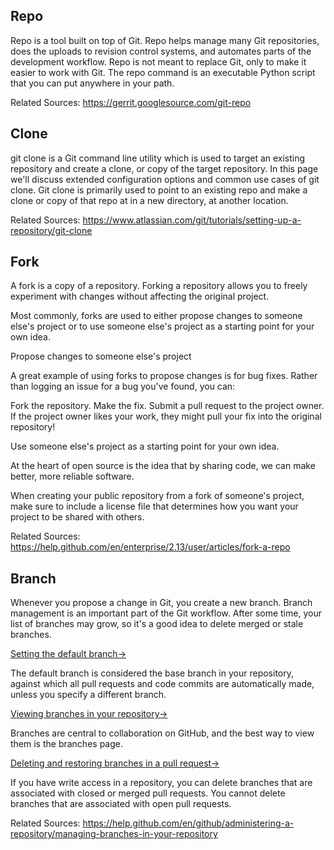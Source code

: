 ## Repo


Repo is a tool built on top of Git. Repo helps manage many Git repositories, does the uploads to revision control systems, and automates parts of the development workflow. Repo is not meant to replace Git, only to make it easier to work with Git. The repo command is an executable Python script that you can put anywhere in your path.

Related Sources:
https://gerrit.googlesource.com/git-repo

## Clone  
git clone is a Git command line utility which is used to target an existing repository and create a clone, or copy of the target repository. In this page we'll discuss extended configuration options and common use cases of git clone. Git clone is primarily used to point to an existing repo and make a clone or copy of that repo at in a new directory, at another location.

Related Sources:
https://www.atlassian.com/git/tutorials/setting-up-a-repository/git-clone

## Fork
A fork is a copy of a repository. Forking a repository allows you to freely experiment with changes without affecting the original project.

Most commonly, forks are used to either propose changes to someone else's project or to use someone else's project as a starting point for your own idea.

Propose changes to someone else's project

A great example of using forks to propose changes is for bug fixes. Rather than logging an issue for a bug you've found, you can:

Fork the repository.
Make the fix.
Submit a pull request to the project owner.
If the project owner likes your work, they might pull your fix into the original repository!

Use someone else's project as a starting point for your own idea.

At the heart of open source is the idea that by sharing code, we can make better, more reliable software.

When creating your public repository from a fork of someone's project, make sure to include a license file that determines how you want your project to be shared with others.

Related Sources:
https://help.github.com/en/enterprise/2.13/user/articles/fork-a-repo

## Branch
Whenever you propose a change in Git, you create a new branch. Branch management is an important part of the Git workflow. After some time, your list of branches may grow, so it's a good idea to delete merged or stale branches.

[Setting the default branch→](https://help.github.com/en/github/administering-a-repository/setting-the-default-branch)

The default branch is considered the base branch in your repository, against which all pull requests and code commits are automatically made, unless you specify a different branch.

[Viewing branches in your repository→](https://help.github.com/en/github/administering-a-repository/viewing-branches-in-your-repository)

Branches are central to collaboration on GitHub, and the best way to view them is the branches page.

[Deleting and restoring branches in a pull request→](https://help.github.com/en/github/administering-a-repository/deleting-and-restoring-branches-in-a-pull-request)

If you have write access in a repository, you can delete branches that are associated with closed or merged pull requests. You cannot delete branches that are associated with open pull requests.

Related Sources: 
https://help.github.com/en/github/administering-a-repository/managing-branches-in-your-repository
